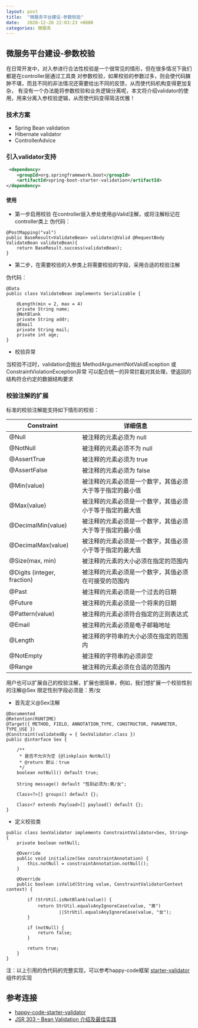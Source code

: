 ```yaml
---
layout: post
title:  "微服务平台建设-参数校验"
date:   2020-12-20 22:03:23 +0800
categories: 微服务
---
```

## 微服务平台建设-参数校验

在日常开发中，对入参进行合法性校验是一个很常见的情形，但在很多情况下我们都是在controller层通过工具类
对参数校验，如果校验的参数过多，则会使代码臃肿不堪，而且不同的非法情况还需要给出不同的反馈，从而使代码机构变得更加复杂，
有没有一个办法能将参数校验和业务逻辑分离呢，本文将介绍validator的使用，用来分离入参校验逻辑，从而使代码变得简洁优雅！

### 技术方案
- Spring Bean validation
- Hibernate validator
- ControllerAdvice

### 引入validator支持
```xml
 <dependency>
    <groupId>org.springframework.boot</groupId>
    <artifactId>spring-boot-starter-validation</artifactId>
</dependency>
``` 
#### 使用
- 第一步启用校验
在controller层入参处使用@Valid注解，或将注解标记在controller类上
伪代码：

```
@PostMapping("val")
public BaseResult<ValidateBean> validate(@Valid @RequestBody ValidateBean validateBean){
    return BaseResult.success(validateBean);
}

```
- 第二步，在需要校验的入参类上将需要校验的字段，采用合适的校验注解

伪代码：

```
@Data
public class ValidateBean implements Serializable {

    @Length(min = 2, max = 4)
    private String name;
    @NotBlank
    private String addr;
    @Email
    private String mail;
    private int age;
}
```

- 校验异常

当校验不过时，validation会抛出 MethodArgumentNotValidException 或 ConstraintViolationException异常
可以配合统一的异常拦截对其处理，使返回的结构符合约定的数据结构要求

### 校验注解的扩展
标准的校验注解能支持如下情形的校验：

| Constraint | 详细信息 |
|------------|--------|
|@Null	|被注释的元素必须为 null|
|@NotNull	|被注释的元素必须不为 null|
|@AssertTrue	|被注释的元素必须为 true|
|@AssertFalse	|被注释的元素必须为 false|
|@Min(value)	|被注释的元素必须是一个数字，其值必须大于等于指定的最小值|
|@Max(value)	|被注释的元素必须是一个数字，其值必须小于等于指定的最大值|
|@DecimalMin(value)	|被注释的元素必须是一个数字，其值必须大于等于指定的最小值|
|@DecimalMax(value)	|被注释的元素必须是一个数字，其值必须小于等于指定的最大值|
|@Size(max, min)	|被注释的元素的大小必须在指定的范围内|
|@Digits (integer, fraction)	|被注释的元素必须是一个数字，其值必须在可接受的范围内|
|@Past	|被注释的元素必须是一个过去的日期|
|@Future	|被注释的元素必须是一个将来的日期|
|@Pattern(value)	|被注释的元素必须符合指定的正则表达式|
|@Email	|被注释的元素必须是电子邮箱地址|
|@Length	|被注释的字符串的大小必须在指定的范围内|
|@NotEmpty	|被注释的字符串的必须非空|
|@Range	|被注释的元素必须在合适的范围内|

用户也可以扩展自己的校验注解，扩展也很简单，例如，我们想扩展一个校验性别的注解@Sex 限定性别字段必须是：男/女
- 首先定义@Sex注解
```
@Documented
@Retention(RUNTIME)
@Target({ METHOD, FIELD, ANNOTATION_TYPE, CONSTRUCTOR, PARAMETER, TYPE_USE })
@Constraint(validatedBy = { SexValidator.class })
public @interface Sex {

    /**
     * 是否不允许为空 {@linkplain NotNull}
     * @return 默认：true
     */
    boolean notNull() default true;

    String message() default "性别必须为:男/女";

    Class<?>[] groups() default {};

    Class<? extends Payload>[] payload() default {};
}
```

- 定义校验类
```
public class SexValidator implements ConstraintValidator<Sex, String> {
    private boolean notNull;

    @Override
    public void initialize(Sex constraintAnnotation) {
        this.notNull = constraintAnnotation.notNull();
    }

    @Override
    public boolean isValid(String value, ConstraintValidatorContext context) {

        if (StrUtil.isNotBlank(value)) {
            return StrUtil.equalsAnyIgnoreCase(value, "男")
                    ||StrUtil.equalsAnyIgnoreCase(value, "女");
        }

        if (notNull) {
            return false;
        }

        return true;
    }
}
```
注：以上引用的伪代码的完整实现，可以参考happy-code框架 [starter-validator](https://github.com/happy-coding-cool/happy-code/tree/main/happy-code-starters/happy-code-starter-validator) 组件的实现

## 参考连接
- [happy-code-starter-validator](https://github.com/happy-coding-cool/happy-code/tree/main/happy-code-starters/happy-code-starter-validator)
- [JSR 303 – Bean Validation 介绍及最佳实践](https://developer.ibm.com/zh/articles/j-lo-jsr303/)
 


